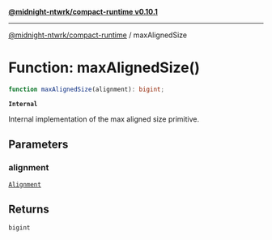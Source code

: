 [**@midnight-ntwrk/compact-runtime v0.10.1**](../README.md)

***

[@midnight-ntwrk/compact-runtime](../globals.md) / maxAlignedSize

# Function: maxAlignedSize()

```ts
function maxAlignedSize(alignment): bigint;
```

**`Internal`**

Internal implementation of the max aligned size primitive.

## Parameters

### alignment

[`Alignment`](../type-aliases/Alignment.md)

## Returns

`bigint`
